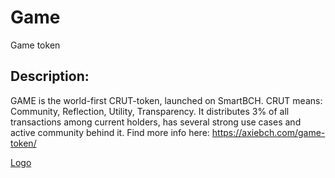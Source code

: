 # Game
Game token
## Description:
GAME is the world-first CRUT-token, launched on SmartBCH. CRUT means: Community, Reflection, Utility, Transparency. It distributes 3% of all transactions among current holders, has several strong use cases and active community behind it. Find more info here: https://axiebch.com/game-token/

[Logo](https://github.com/Abuzik/Game/blob/main/logo.game.200x200.png)
